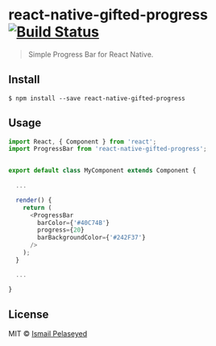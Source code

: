# react-native-gifted-progress [![Build Status](https://travis-ci.org/homanp/react-native-gifted-progress.svg?branch=master)](https://travis-ci.org/homanp/react-native-gifted-progress)

> Simple Progress Bar for React Native.


## Install

```
$ npm install --save react-native-gifted-progress
```


## Usage

```js
import React, { Component } from 'react';
import ProgressBar from 'react-native-gifted-progress';


export default class MyComponent extends Component {
  
  ...

  render() {
    return (
      <ProgressBar
        barColor={'#40C74B'}
        progress={20}
        barBackgroundColor={'#242F37'}
      />
    );
  }

  ...

}
```


## License

MIT © [Ismail Pelaseyed](http://github.com/homanp)
